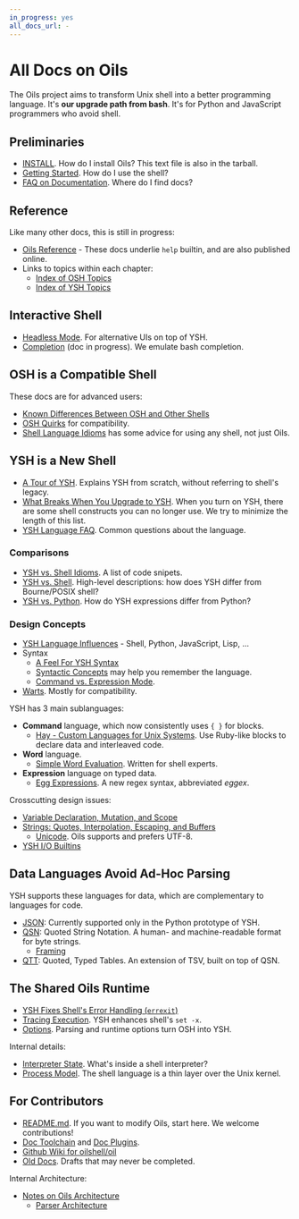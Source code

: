 ```yaml
---
in_progress: yes
all_docs_url: -
---
```


All Docs on Oils
================

The Oils project aims to transform Unix shell into a better programming
language.  It's **our upgrade path from bash**.  It's for Python and JavaScript
programmers who avoid shell.

<div id="toc">
</div>


## Preliminaries

- [INSTALL](INSTALL.html). How do I install Oils?  This text file is also in the
  tarball.
- [Getting Started](getting-started.html).  How do I use the shell?
- [FAQ on Documentation](faq-doc.html).  Where do I find docs?

## Reference

Like many other docs, this is still in progress:

- [Oils Reference](ref/index.html) - These docs underlie `help` builtin, and
  are also published online.
- Links to topics within each chapter:
  - [Index of OSH Topics](ref/index-osh.html)
  - [Index of YSH Topics](ref/index-ysh.html)

## Interactive Shell

- [Headless Mode](headless.html).  For alternative UIs on top of YSH.
- [Completion](completion.html) (doc in progress).  We emulate bash completion.

## OSH is a Compatible Shell

These docs are for advanced users:

- [Known Differences Between OSH and Other Shells](known-differences.html)
- [OSH Quirks](quirks.html) for compatibility.
- [Shell Language Idioms](shell-idioms.html) has some advice for using any
  shell, not just Oils.

## YSH is a New Shell

- [A Tour of YSH](ysh-tour.html).  Explains YSH from scratch, without referring
  to shell's legacy.
- [What Breaks When You Upgrade to YSH](upgrade-breakage.html).  When you turn
  on YSH, there are some shell constructs you can no longer use.  We try to
  minimize the length of this list.
- [YSH Language FAQ](ysh-faq.html).  Common questions about the
  language.

### Comparisons

- [YSH vs. Shell Idioms](idioms.html).  A list of code snipets.
- [YSH vs. Shell](ysh-vs-shell.html).  High-level descriptions: how does YSH
  differ from Bourne/POSIX shell?
- [YSH vs. Python](ysh-vs-python.html).  How do YSH expressions differ from
  Python?

### Design Concepts

- [YSH Language Influences](language-influences.html) - Shell, Python,
  JavaScript, Lisp, ...
- Syntax
  - [A Feel For YSH Syntax](syntax-feelings.html)
  - [Syntactic Concepts](syntactic-concepts.html) may help you remember the
    language.
  - [Command vs. Expression Mode](command-vs-expression-mode.html).
- [Warts](warts.html).  Mostly for compatibility.

YSH has 3 main sublanguages:

- **Command** language, which now consistently uses `{ }` for blocks.
  - [Hay - Custom Languages for Unix Systems](hay.html).  Use Ruby-like
    blocks to declare data and interleaved code.
- **Word** language.
  - [Simple Word Evaluation](simple-word-eval.html).  Written for shell
    experts.
- **Expression** language on typed data.
  - [Egg Expressions](eggex.html).  A new regex syntax, abbreviated *eggex*.

Crosscutting design issues:

- [Variable Declaration, Mutation, and Scope](variable-scope.html)
- [Strings: Quotes, Interpolation, Escaping, and Buffers](strings.html)
  - [Unicode](unicode.html).  Oils supports and prefers UTF-8.
- [YSH I/O Builtins](io-builtins.html)

## Data Languages Avoid Ad-Hoc Parsing

YSH supports these languages for data, which are complementary to languages for
code.

<!-- TODO: J8 Notation -->

- [JSON](json.html): Currently supported only in the Python prototype of YSH.
- [QSN](qsn.html): Quoted String Notation.  A human- and machine-readable
  format for byte strings.
  - [Framing](framing.html)
- [QTT](qtt.html): Quoted, Typed Tables.  An extension of TSV, built on top of
  QSN.

## The Shared Oils Runtime

- [YSH Fixes Shell's Error Handling (`errexit`)](error-handling.html)
- [Tracing Execution](xtrace.html).  YSH enhances shell's `set -x`.
- [Options](options.html).  Parsing and runtime options turn OSH into YSH.

Internal details:

- [Interpreter State](interpreter-state.html).  What's inside a shell
  interpreter?
- [Process Model](process-model.html).  The shell language is a thin layer over
  the Unix kernel.

## For Contributors

- [README.md](README.html).  If you want to modify Oils, start here.  We
  welcome contributions!
- [Doc Toolchain](doc-toolchain.html) and [Doc Plugins](doc-plugins.html).
- [Github Wiki for oilshell/oil](https://github.com/oilshell/oil/wiki)
- [Old Docs](old/index.html).  Drafts that may never be completed.

Internal Architecture:

- [Notes on Oils Architecture](architecture-notes.html)
  - [Parser Architecture](parser-architecture.html)

<!-- vim: set sw=2: -->
